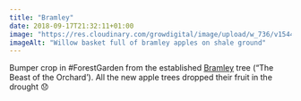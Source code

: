 ```yaml
---
title: "Bramley"
date: 2018-09-17T21:32:11+01:00
image: "https://res.cloudinary.com/growdigital/image/upload/w_736/v1544352492/apples-44027074894.jpg"
imageAlt: "Willow basket full of bramley apples on shale ground"
---
```


Bumper crop in #ForestGarden from the established [Bramley](https://www.orangepippin.com/apples/bramley) tree (“The Beast of the Orchard’). All the new apple trees dropped their fruit in the drought 😞

